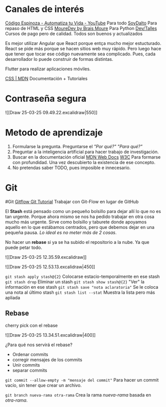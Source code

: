 # Canales de interés
[Código Espinoza - Automatiza tu Vida - YouTube](https://www.youtube.com/@CodigoEspinoza) Para todo
[SoyDalto](https://www.youtube.com/@soydalto) Para repaso de HTML y CSS
[MoureDev by Brais Moure](https://www.youtube.com/@mouredev) Para Python
[Dev/Talles](https://cursos.devtalles.com/pages/programas-fundamentos) Cursos de pago pero de calidad. Todos son buenos y actualizados

Es mejor utilizar Angular que React porque entça mucho mejor estucturado. React se pide más porque se hacen sitios web muy rápido. Pero luego hace que tener que tocar ese código nuevamente sea complicado. Pues, cada desarrollador lo puede construir de formas distintas.

Flutter para realizar aplicaciones móviles.

[CSS | MDN](https://developer.mozilla.org/es/docs/Web/CSS) Documentación + Tutoriales

# Contraseña segura

![[Draw 25-03-25 09.49.22.excalidraw|550]]

# Metodo de aprendizaje

1. Formularse la pregunta. Preguntarse el *"Por qué?"* *"Para qué?"* 
2. Preguntar a la inteligencia artificial para hacer trabajo de investigación.
3. Buscar en la documentación oficial [MDN Web Docs](https://developer.mozilla.org/es/) [W3C](https://www.w3.org/) Para formarse con profundidad. Una vez descubierto la existencia de ese concepto. 
4. No pretendas saber TODO, pues imposible e innecesario. 

# Git
#Git 
[Gitflow Git Tutorial](https://www.atlassian.com/es/git/tutorials/comparing-workflows/gitflow-workflow) Trabajar con Git-Flow en lugar de GitHub

El **Stash** está pensado como un pequeño bolsillo para dejar allí lo que no es tan urgente. Porque ahora mismo se nos ha pedido trabajar en otra cosa mucho más urgente. Sirve como bolsillo y taburete donde apoyamos aquello en lo que estábamos centrados, pero que debemos dejar en una pequeña pausa. *Lo ideal es no meter más de 2 cosas*.

No hacer un **rebase** si ya se ha subido el repositorio a la nube. Ya que puede petar todo.

![[Draw 25-03-25 12.35.59.excalidraw]]

![[Draw 25-03-25 12.53.13.excalidraw|450]]

`git stash apply stash@{2}` Colocarse estacio-temporalmente en ese stash
`git stash drop` Eliminar un stash
`git stash show stash@{2}` "Ver" la información en ese stash
`git stash save "nota aclaratoria"` Se le coloca una nota al último stash
`git stash list --stat` Muestra la lista pero más apliada
## Rebase
cherry pick con el rebase

![[Draw 25-03-25 13.34.51.excalidraw|400]]

¿Para qué nos servirá el rebase?
- Ordenar commits
- corregir mensajes de los commits
- Unir commits
- separar commits

`git commit --allow-empty -m "mensaje del commit"` Para hacer un commit vacío, sin tener que crear un archivo.

`git branch nueva-rama otra-rama` Crea la rama *nueva-rama* basada en *otra-rama*.

